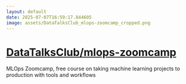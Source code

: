 ```yaml
---
layout: default
date: 2025-07-07T16:59:17.844605
image: assets/DataTalksClub_mlops-zoomcamp_cropped.png
---
```


# [DataTalksClub/mlops-zoomcamp](https://github.com/DataTalksClub/mlops-zoomcamp)

MLOps Zoomcamp, free course on taking machine learning projects to production with tools and workflows
